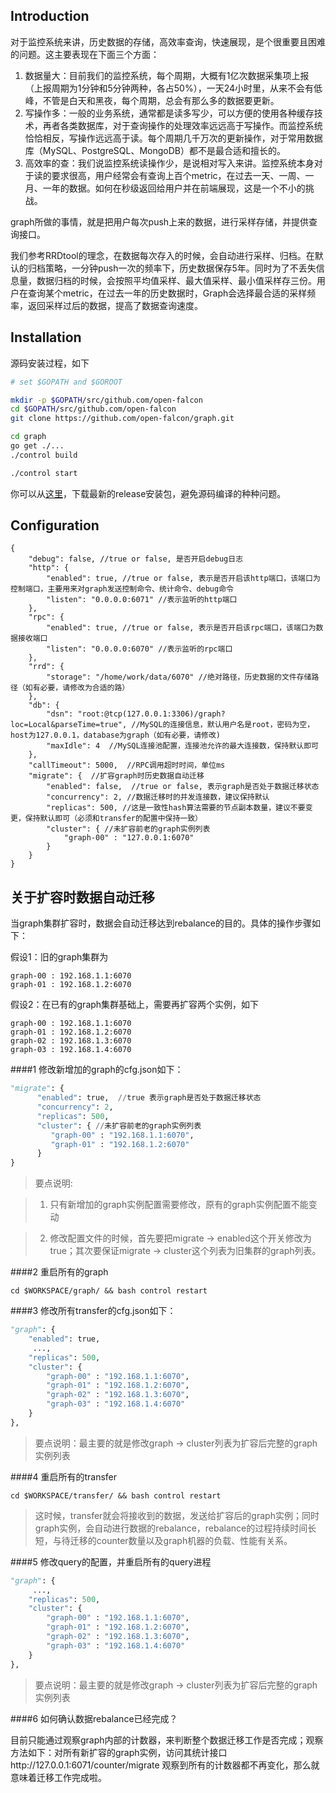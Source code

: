 ## Introduction

对于监控系统来讲，历史数据的存储，高效率查询，快速展现，是个很重要且困难的问题。这主要表现在下面三个方面：

1. 数据量大：目前我们的监控系统，每个周期，大概有1亿次数据采集项上报（上报周期为1分钟和5分钟两种，各占50%），一天24小时里，从来不会有低峰，不管是白天和黑夜，每个周期，总会有那么多的数据要更新。
2. 写操作多：一般的业务系统，通常都是读多写少，可以方便的使用各种缓存技术，再者各类数据库，对于查询操作的处理效率远远高于写操作。而监控系统恰恰相反，写操作远远高于读。每个周期几千万次的更新操作，对于常用数据库（MySQL、PostgreSQL、MongoDB）都不是最合适和擅长的。
3. 高效率的查：我们说监控系统读操作少，是说相对写入来讲。监控系统本身对于读的要求很高，用户经常会有查询上百个metric，在过去一天、一周、一月、一年的数据。如何在秒级返回给用户并在前端展现，这是一个不小的挑战。

graph所做的事情，就是把用户每次push上来的数据，进行采样存储，并提供查询接口。

我们参考RRDtool的理念，在数据每次存入的时候，会自动进行采样、归档。在默认的归档策略，一分钟push一次的频率下，历史数据保存5年。同时为了不丢失信息量，数据归档的时候，会按照平均值采样、最大值采样、最小值采样存三份。用户在查询某个metric，在过去一年的历史数据时，Graph会选择最合适的采样频率，返回采样过后的数据，提高了数据查询速度。

## Installation

源码安装过程，如下

```bash
# set $GOPATH and $GOROOT

mkdir -p $GOPATH/src/github.com/open-falcon
cd $GOPATH/src/github.com/open-falcon
git clone https://github.com/open-falcon/graph.git

cd graph
go get ./...
./control build

./control start
```

你可以从[这里](https://github.com/open-falcon/graph/releases)，下载最新的release安装包，避免源码编译的种种问题。

## Configuration

    {
        "debug": false, //true or false, 是否开启debug日志
        "http": {
            "enabled": true, //true or false, 表示是否开启该http端口，该端口为控制端口，主要用来对graph发送控制命令、统计命令、debug命令
            "listen": "0.0.0.0:6071" //表示监听的http端口
        },
        "rpc": {
            "enabled": true, //true or false, 表示是否开启该rpc端口，该端口为数据接收端口
            "listen": "0.0.0.0:6070" //表示监听的rpc端口
        },
        "rrd": {
            "storage": "/home/work/data/6070" //绝对路径，历史数据的文件存储路径（如有必要，请修改为合适的路）
        },
        "db": {
            "dsn": "root:@tcp(127.0.0.1:3306)/graph?loc=Local&parseTime=true", //MySQL的连接信息，默认用户名是root，密码为空，host为127.0.0.1，database为graph（如有必要，请修改)
            "maxIdle": 4  //MySQL连接池配置，连接池允许的最大连接数，保持默认即可
        },
        "callTimeout": 5000,  //RPC调用超时时间，单位ms
        "migrate": {  //扩容graph时历史数据自动迁移
            "enabled": false,  //true or false, 表示graph是否处于数据迁移状态
            "concurrency": 2, //数据迁移时的并发连接数，建议保持默认
            "replicas": 500, //这是一致性hash算法需要的节点副本数量，建议不要变更，保持默认即可（必须和transfer的配置中保持一致）
            "cluster": { //未扩容前老的graph实例列表
                "graph-00" : "127.0.0.1:6070"
            }
        }
    }

## 关于扩容时数据自动迁移

当graph集群扩容时，数据会自动迁移达到rebalance的目的。具体的操作步骤如下：

假设1：旧的graph集群为
```
graph-00 : 192.168.1.1:6070
graph-01 : 192.168.1.2:6070
```

假设2：在已有的graph集群基础上，需要再扩容两个实例，如下
```
graph-00 : 192.168.1.1:6070
graph-01 : 192.168.1.2:6070
graph-02 : 192.168.1.3:6070
graph-03 : 192.168.1.4:6070
```

####1 修改新增加的graph的cfg.json如下：
```python
"migrate": {
      "enabled": true,  //true 表示graph是否处于数据迁移状态
      "concurrency": 2,
      "replicas": 500,
      "cluster": { //未扩容前老的graph实例列表
         "graph-00" : "192.168.1.1:6070",
         "graph-01" : "192.168.1.2:6070"
      }
}
```
> 要点说明:

> 1. 只有新增加的graph实例配置需要修改，原有的graph实例配置不能变动

> 2. 修改配置文件的时候，首先要把migrate -> enabled这个开关修改为true；其次要保证migrate -> cluster这个列表为旧集群的graph列表。


####2 重启所有的graph

```cd $WORKSPACE/graph/ && bash control restart```


####3 修改所有transfer的cfg.json如下：

```python
"graph": {
    "enabled": true,
     ...,
    "replicas": 500,
    "cluster": {
        "graph-00" : "192.168.1.1:6070",
        "graph-01" : "192.168.1.2:6070",
        "graph-02" : "192.168.1.3:6070",
        "graph-03" : "192.168.1.4:6070"
    }
},
```
> 要点说明：最主要的就是修改graph -> cluster列表为扩容后完整的graph实例列表

####4 重启所有的transfer

```cd $WORKSPACE/transfer/ && bash control restart```

> 这时候，transfer就会将接收到的数据，发送给扩容后的graph实例；同时graph实例，会自动进行数据的rebalance，rebalance的过程持续时间长短，与待迁移的counter数量以及graph机器的负载、性能有关系。

####5 修改query的配置，并重启所有的query进程
```python
"graph": {
     ...,
    "replicas": 500,
    "cluster": {
        "graph-00" : "192.168.1.1:6070",
        "graph-01" : "192.168.1.2:6070",
        "graph-02" : "192.168.1.3:6070",
        "graph-03" : "192.168.1.4:6070"
    }
},
```
> 要点说明：最主要的就是修改graph -> cluster列表为扩容后完整的graph实例列表



####6 如何确认数据rebalance已经完成？

目前只能通过观察graph内部的计数器，来判断整个数据迁移工作是否完成；观察方法如下：对所有新扩容的graph实例，访问其统计接口http://127.0.0.1:6071/counter/migrate 观察到所有的计数器都不再变化，那么就意味着迁移工作完成啦。
